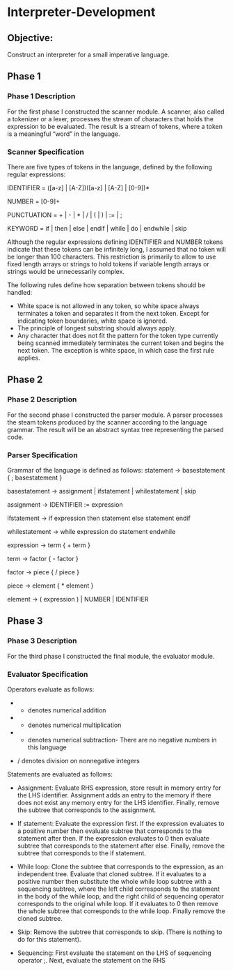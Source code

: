 # Interpreter-Development

## Objective:
Construct an interpreter for a small imperative language.

## Phase 1
### Phase 1 Description
For the first phase I constructed the scanner module. A scanner, also called a tokenizer or a lexer,
processes the stream of characters that holds the expression to be evaluated. The result is a stream of
tokens, where a token is a meaningful “word” in the language.

### Scanner Specification 

There are five types of tokens in the language, defined by the following regular expressions:

IDENTIFIER = ([a-z] | [A-Z])([a-z] | [A-Z] | [0-9])*

NUMBER = [0-9]+

PUNCTUATION = \+ | \- | \* | / | \( | \) | := | ;

KEYWORD = if | then | else | endif | while | do | endwhile | skip

Although the regular expressions defining IDENTIFIER and NUMBER tokens indicate that these tokens
can be infinitely long, I assumed that no token will be longer than 100 characters. This restriction is
primarily to allow to use fixed length arrays or strings to hold tokens if variable length arrays or strings
would be unnecessarily complex.

The following rules define how separation between tokens should be handled: 
 - White space is not allowed in any token, so white space always terminates a token and separates it
from the next token. Except for indicating token boundaries, white space is ignored.
 - The principle of longest substring should always apply.
 - Any character that does not fit the pattern for the token type currently being scanned immediately
terminates the current token and begins the next token. The exception is white space, in which case
the first rule applies.



## Phase 2
### Phase 2 Description
For the second phase I constructed the parser module. A parser processes the steam tokens produced
by the scanner according to the language grammar. The result will be an abstract syntax tree representing
the parsed code.

### Parser Specification 

Grammar of the language is defined as follows:
statement -> basestatement { ; basestatement }

basestatement -> assignment | ifstatement | whilestatement | skip

assignment -> IDENTIFIER := expression

ifstatement -> if expression then statement else statement endif

whilestatement -> while expression do statement endwhile


expression -> term { + term }

term -> factor { - factor }

factor -> piece { / piece }

piece -> element { * element }

element -> ( expression ) | NUMBER | IDENTIFIER



## Phase 3
### Phase 3 Description
For the third phase I constructed the final module, the evaluator module.

### Evaluator Specification 
Operators evaluate as follows:
 - + denotes numerical addition
 
 - * denotes numerical multiplication
 
 - - denotes numerical subtraction- There are no negative numbers in this language
 
 - / denotes division on nonnegative integers
 
Statements are evaluated as follows:

 - Assignment: Evaluate RHS expression, store result in memory entry for the LHS identifier.
 Assignment adds an entry to the memory if there does not exist any memory entry for the LHS
 identifier. Finally, remove the subtree that corresponds to the assignment.
 
 - If statement: Evaluate the expression first. If the expression evaluates to a positive number then
 evaluate subtree that corresponds to the statement after then. If the expression evaluates to 0
 then evaluate subtree that corresponds to the statement after else. Finally, remove the subtree
 that corresponds to the if statement.
 
 - While loop: Clone the subtree that corresponds to the expression, as an independent tree. Evaluate
 that cloned subtree. If it evaluates to a positive number then substitute the whole while loop subtree with a
 sequencing subtree, where the left child corresponds to the statement in the body of the
 while loop, and the right child of sequencing operator corresponds to the original while
 loop. If it evaluates to 0 then remove the whole subtree that corresponds to the while loop.
 Finally remove the cloned subtree.
 
 - Skip: Remove the subtree that corresponds to skip. (There is nothing to do for this statement).
 
 - Sequencing: First evaluate the statement on the LHS of sequencing operator ;. Next, evaluate
 the statement on the RHS
